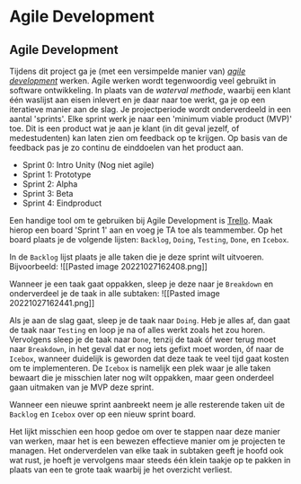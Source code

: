 # Agile Development

## Agile Development
Tijdens dit project ga je (met een versimpelde manier van) *[agile development](https://en.wikipedia.org/wiki/Agile_software_development)* werken. Agile werken wordt tegenwoordig veel gebruikt in software ontwikkeling. In plaats van de *waterval methode*, waarbij een klant één waslijst aan eisen inlevert en je daar naar toe werkt, ga je op een iteratieve manier aan de slag. Je projectperiode wordt onderverdeeld in een aantal 'sprints'. Elke sprint werk je naar een 'minimum viable product (MVP)' toe. Dit is een product wat je aan je klant (in dit geval jezelf, of medestudenten) kan laten zien om feedback op te krijgen. Op basis van de feedback pas je zo continu de einddoelen van het product aan.

- Sprint 0: Intro Unity (Nog niet agile)
- Sprint 1: Prototype
- Sprint 2: Alpha
- Sprint 3: Beta
- Sprint 4: Eindproduct

Een handige tool om te gebruiken bij Agile Development is [Trello](https://trello.com/). Maak hierop een board 'Sprint 1' aan en voeg je TA toe als teammember. Op het board plaats je de volgende lijsten:
`Backlog`, `Doing`, `Testing`, `Done`, en `Icebox`.

In de `Backlog` lijst plaats je alle taken die je deze sprint wilt uitvoeren. Bijvoorbeeld:
![[Pasted image 20221027162408.png]]

Wanneer je een taak gaat oppakken, sleep je deze naar je `Breakdown` en onderverdeel je de taak in alle subtaken:
![[Pasted image 20221027162441.png]]

Als je aan de slag gaat, sleep je de taak naar `Doing`. Heb je alles af, dan gaat de taak naar `Testing`  en loop je na of alles werkt zoals het zou horen. Vervolgens sleep je de taak naar `Done`, tenzij de taak óf weer terug moet naar `Breakdown`, in het geval dat er nog iets gefixt moet worden, óf naar de `Icebox`, wanneer duidelijk is geworden dat deze taak te veel tijd gaat kosten om te implementeren. De `Icebox` is namelijk een plek waar je alle taken bewaart die je misschien later nog wilt oppakken, maar geen onderdeel gaan uitmaken van je MVP deze sprint.

Wanneer een nieuwe sprint aanbreekt neem je alle resterende taken uit de `Backlog` en `Icebox` over op een nieuw sprint board. 

Het lijkt misschien een hoop gedoe om over te stappen naar deze manier van werken, maar het is een bewezen effectieve manier om je projecten te managen. Het onderverdelen van elke taak in subtaken geeft je hoofd ook wat rust, je hoeft je vervolgens maar steeds één klein taakje op te pakken in plaats van een te grote taak waarbij je het overzicht verliest. 